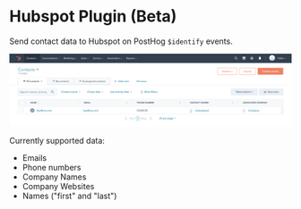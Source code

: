 # Hubspot Plugin (Beta)

Send contact data to Hubspot on PostHog `$identify` events.

![](readme-assets/hubspot-data.png)

Currently supported data:

-   Emails
-   Phone numbers
-   Company Names
-   Company Websites
-   Names ("first" and "last")
